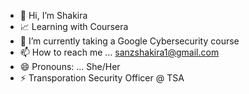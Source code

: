 - 👋 Hi, I’m Shakira
- 📈 Learning with Coursera
- 🌱 I’m currently taking a Google Cybersecurity course
- 📫 How to reach me ... sanzshakira1@gmail.com
- 😄 Pronouns: ... She/Her
- ⚡ Transporation Security Officer @ TSA

<!---
ShakiraS1075/ShakiraS1075 is a ✨ special ✨ repository because its `README.md` (this file) appears on your GitHub profile.
You can click the Preview link to take a look at your changes.
--->
